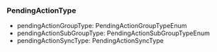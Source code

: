 ### PendingActionType
- pendingActionGroupType: PendingActionGroupTypeEnum
- pendingActionSubGroupType: PendingActionSubGroupTypeEnum
- pendingActionSyncType: PendingActionSyncType
